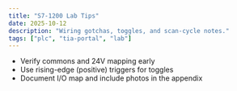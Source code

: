```yaml
---
title: "S7-1200 Lab Tips"
date: 2025-10-12
description: "Wiring gotchas, toggles, and scan-cycle notes."
tags: ["plc", "tia-portal", "lab"]
---
```


- Verify commons and 24V mapping early
- Use rising-edge (positive) triggers for toggles
- Document I/O map and include photos in the appendix
